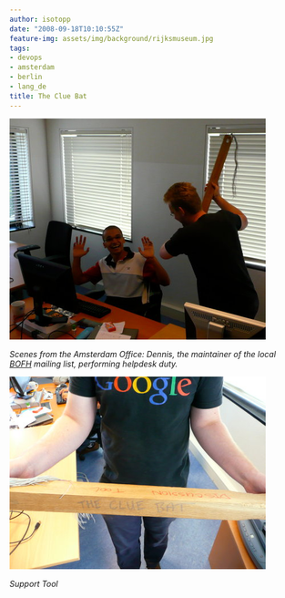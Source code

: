```yaml
---
author: isotopp
date: "2008-09-18T10:10:55Z"
feature-img: assets/img/background/rijksmuseum.jpg
tags:
- devops
- amsterdam
- berlin
- lang_de
title: The Clue Bat
---
```


![](/uploads/helpdesk_duty.jpg)

*Scenes from the Amsterdam Office: Dennis, the maintainer of the local 
[BOFH](https://en.wikipedia.org/wiki/BOFH) 
mailing list, performing helpdesk duty.*

![](/uploads/support_tool.jpg)

*Support Tool*
